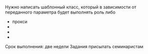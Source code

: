 Нужно написать шаблонный класс, который в зависимости от переданного параметра будет выполнять роль либо 
* прокси
* 
* 
* 

Срок выполнения: две недели
Задания присылать семинаристам